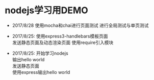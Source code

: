 # nodejs学习用DEMO

* 2017/8/28
使用mocha和chai进行页面测试
进行全局测试与单页测试

* 2017/8/25:
使用express3-handlebars模板页面  
发送静态页面及动态渲染页面
使用require引入模块

* 2017/8/25:
开始学习nodejs  
输出hello world  
发送静态页面  
使用express输出hello world  